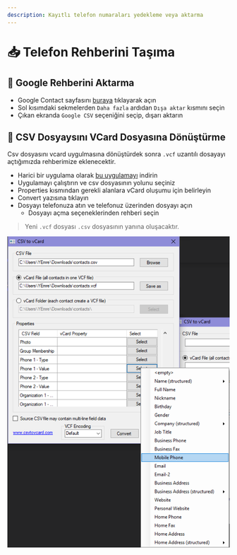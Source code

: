 ```yaml
---
description: Kayıtlı telefon numaraları yedekleme veya aktarma
---
```


# 📥 Telefon Rehberini Taşıma

## 📰 Google Rehberini Aktarma <a id="google-rehberini-aktarma"></a>

* Google Contact sayfasını [buraya](https://contacts.google.com/) tıklayarak açın
* Sol kısımdaki sekmelerden `Daha fazla` ardıdan `Dışa aktar` kısmını seçin
* Çıkan ekranda `Google CSV` seçeniğini seçip, dışarı aktarın

## 💫 CSV Dosyaysını VCard Dosyasına Dönüştürme <a id="csv-dosyaysini-vcard-dosyasina-doenuestuerme"></a>

Csv dosyasını vcard uygulmasına dönüştürdek sonra `.vcf` uzantılı dosayayı açtığımızda rehberimize eklenecektir.‌

* Harici bir uygulama olarak [bu uygulamayı](http://www.csvtovcard.com/) indirin
* Uygulamayı çalıştırın ve csv dosyasının yolunu seçiniz
* Properties kısmından gerekli alanlara vCard oluşumu için belirleyin
* Convert yazısına tıklayın
* Dosyayı telefonuza atın ve telefonuz üzerinden dosyayı açın
  * Dosyayı açma seçeneklerinden rehberi seçin

> Yeni `.vcf` dosyası `.csv` dosyasının yanına oluşacaktır.

![CSV&apos;den VCarf&apos;a &#xE7;evirme](../.gitbook/assets/image%20%2827%29.png)

